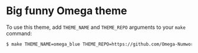 # Big funny Omega theme

To use this theme, add `THEME_NAME` and `THEME_REPO` arguments to your `make` command:
```bash
$ make THEME_NAME=omega_blue THEME_REPO=https://github.com/Omega-Numworks/Omega-Theme-Example
```
